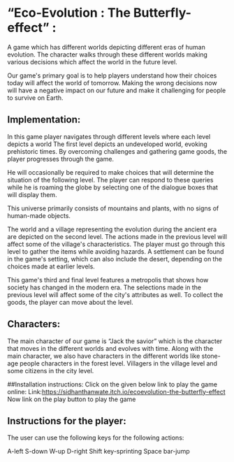 # “Eco-Evolution : The Butterfly-effect” :
A game which has different worlds depicting different eras of human evolution. The character walks through these different worlds making various decisions which affect the world in the future level. 
	
Our game's primary goal is to help players understand how their choices today will affect the world of tomorrow. Making the wrong decisions now will have a negative impact on our future and make it challenging for people to survive on Earth.

## Implementation:

In this game player navigates through different levels where each level depicts a world
The first level depicts an undeveloped world, evoking prehistoric times. By overcoming challenges and gathering game goods, the player progresses through the game.

He will occasionally be required to make choices that will determine the situation of the following level. The player can respond to these queries while he is roaming the globe by selecting one of the dialogue boxes that will display them.

This universe primarily consists of mountains and plants, with no signs of human-made objects.

The world and a village representing the evolution during the ancient era are depicted on the second level. The actions made in the previous level will affect some of the village's characteristics. The player must go through this level to gather the items while avoiding hazards. A settlement can be found in the game's setting, which can also include the desert, depending on the choices made at earlier levels.

This game's third and final level features a metropolis that shows how society has changed in the modern era. The selections made in the previous level will affect some of the city's attributes as well. To collect the goods, the player can move about the level.

## Characters:

The main character of our game is “Jack the savior” which is the character that moves in the different worlds and evolves with time.
Along with the main character, we also have characters in the different worlds like stone-age people characters in the forest level. Villagers in the village level and some citizens in the city level. 

##Installation instructions:
Click on the given below link to play the game online:
Link:https://sidhanthanwate.itch.io/ecoevolution-the-butterfly-effect
Now link on the play button to play the game

## Instructions for the player:
The user can use the following keys for the following actions:

A-left
S-down
W-up
D-right
Shift key-sprinting
Space bar-jump
